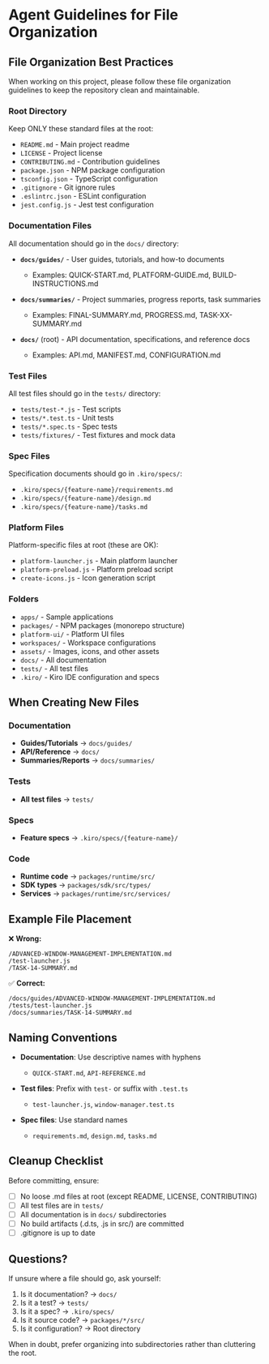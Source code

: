 # Agent Guidelines for File Organization

## File Organization Best Practices

When working on this project, please follow these file organization guidelines to keep the repository clean and maintainable.

### Root Directory

Keep ONLY these standard files at the root:
- `README.md` - Main project readme
- `LICENSE` - Project license
- `CONTRIBUTING.md` - Contribution guidelines
- `package.json` - NPM package configuration
- `tsconfig.json` - TypeScript configuration
- `.gitignore` - Git ignore rules
- `.eslintrc.json` - ESLint configuration
- `jest.config.js` - Jest test configuration

### Documentation Files

All documentation should go in the `docs/` directory:

- **`docs/guides/`** - User guides, tutorials, and how-to documents
  - Examples: QUICK-START.md, PLATFORM-GUIDE.md, BUILD-INSTRUCTIONS.md
  
- **`docs/summaries/`** - Project summaries, progress reports, task summaries
  - Examples: FINAL-SUMMARY.md, PROGRESS.md, TASK-XX-SUMMARY.md
  
- **`docs/`** (root) - API documentation, specifications, and reference docs
  - Examples: API.md, MANIFEST.md, CONFIGURATION.md

### Test Files

All test files should go in the `tests/` directory:
- `tests/test-*.js` - Test scripts
- `tests/*.test.ts` - Unit tests
- `tests/*.spec.ts` - Spec tests
- `tests/fixtures/` - Test fixtures and mock data

### Spec Files

Specification documents should go in `.kiro/specs/`:
- `.kiro/specs/{feature-name}/requirements.md`
- `.kiro/specs/{feature-name}/design.md`
- `.kiro/specs/{feature-name}/tasks.md`

### Platform Files

Platform-specific files at root (these are OK):
- `platform-launcher.js` - Main platform launcher
- `platform-preload.js` - Platform preload script
- `create-icons.js` - Icon generation script

### Folders

- `apps/` - Sample applications
- `packages/` - NPM packages (monorepo structure)
- `platform-ui/` - Platform UI files
- `workspaces/` - Workspace configurations
- `assets/` - Images, icons, and other assets
- `docs/` - All documentation
- `tests/` - All test files
- `.kiro/` - Kiro IDE configuration and specs

## When Creating New Files

### Documentation
- **Guides/Tutorials** → `docs/guides/`
- **API/Reference** → `docs/`
- **Summaries/Reports** → `docs/summaries/`

### Tests
- **All test files** → `tests/`

### Specs
- **Feature specs** → `.kiro/specs/{feature-name}/`

### Code
- **Runtime code** → `packages/runtime/src/`
- **SDK types** → `packages/sdk/src/types/`
- **Services** → `packages/runtime/src/services/`

## Example File Placement

❌ **Wrong:**
```
/ADVANCED-WINDOW-MANAGEMENT-IMPLEMENTATION.md
/test-launcher.js
/TASK-14-SUMMARY.md
```

✅ **Correct:**
```
/docs/guides/ADVANCED-WINDOW-MANAGEMENT-IMPLEMENTATION.md
/tests/test-launcher.js
/docs/summaries/TASK-14-SUMMARY.md
```

## Naming Conventions

- **Documentation**: Use descriptive names with hyphens
  - `QUICK-START.md`, `API-REFERENCE.md`
  
- **Test files**: Prefix with `test-` or suffix with `.test.ts`
  - `test-launcher.js`, `window-manager.test.ts`
  
- **Spec files**: Use standard names
  - `requirements.md`, `design.md`, `tasks.md`

## Cleanup Checklist

Before committing, ensure:
- [ ] No loose .md files at root (except README, LICENSE, CONTRIBUTING)
- [ ] All test files are in `tests/`
- [ ] All documentation is in `docs/` subdirectories
- [ ] No build artifacts (.d.ts, .js in src/) are committed
- [ ] .gitignore is up to date

## Questions?

If unsure where a file should go, ask yourself:
1. Is it documentation? → `docs/`
2. Is it a test? → `tests/`
3. Is it a spec? → `.kiro/specs/`
4. Is it source code? → `packages/*/src/`
5. Is it configuration? → Root directory

When in doubt, prefer organizing into subdirectories rather than cluttering the root.
